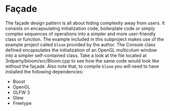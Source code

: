 # Façade
The façade design pattern is all about hiding complexity away from users. It consists on encapsulating
initialization code, boilerplate code or simply complex sequences of operations into a simpler and more
user-friendly class or function.
The example included in this subproject makes use of the example project called `bloom`
provided by the author. The Console class defined encapsulates the initialization of an OpenGL
multicolum window into a simpler self-contained class. Take a look at the file
located at 3rdparty/bloom/src/Bloom.cpp to see how the same code would look like without the façade.
Also note that, to compile `bloom` you will need to have installed the following dependencies:

* Boost
* OpenGL
* GLFW 3
* Glew
* Freetype
